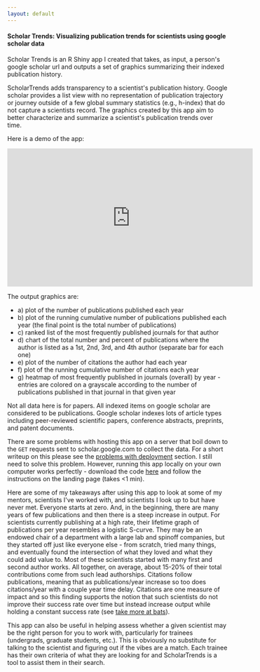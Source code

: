 ```yaml
---
layout: default
---
```


#### Scholar Trends: Visualizing publication trends for scientists using google scholar data

Scholar Trends is an R Shiny app I created that takes, as input, a person's google scholar url and outputs a set of graphics summarizing their indexed publication history.

ScholarTrends adds transparency to a scientist's publication history. Google scholar provides a list view with no representation of publication trajectory or journey outside of a few global summary statistics (e.g., h-index) that do not capture a scientists record. The graphics created by this app aim to better characterize and summarize a scientist's publication trends over time.

Here is a demo of the app:

<iframe width="560" height="315" src="https://www.youtube.com/embed/cZQcAU8D-BM" title="YouTube video player" frameborder="0" allow="accelerometer; autoplay; clipboard-write; encrypted-media; gyroscope; picture-in-picture; web-share; modestbranding" allowfullscreen></iframe>

The output graphics are:
* a) plot of the number of publications published each year
* b) plot of the running cumulative number of publications published each year (the final point is the total number of publications)
* c) ranked list of the most frequently published journals for that author
* d) chart of the total number and percent of publications where the author is listed as a 1st, 2nd, 3rd, and 4th author (separate bar for each one)
* e) plot of the number of citations the author had each year
* f) plot of the running cumulative number of citations each year
* g) heatmap of most frequently published in journals (overall) by year - entries are colored on a grayscale according to the number of publications published in that journal in that given year

Not all data here is for papers. All indexed items on google scholar are considered to be publications. Google scholar indexes lots of article types including peer-reviewed scientific papers, conference abstracts, preprints, and patent documents.

There are some problems with hosting this app on a server that boil down to the `GET` requests sent to scholar.google.com to collect the data. For a short writeup on this please see the [problems with deployment]((https://github.com/aditharun/gs-profiler)) section. I still need to solve this problem. However, running this app locally on your own computer works perfectly - download the code [here](https://github.com/aditharun/gs-profiler) and follow the instructions on the landing page (takes <1 min).

Here are some of my takeaways after using this app to look at some of my mentors, scientists I've worked with, and scientists I look up to but have never met. Everyone starts at zero. And, in the beginning, there are many years of few publications and then there is a steep increase in output. For scientists currently publishing at a high rate, their lifetime graph of publications per year resembles a logistic S-curve. They may be an endowed chair of a department with a large lab and spinoff companies, but they started off just like everyone else - from scratch, tried many things, and eventually found the intersection of what they loved and what they could add value to. Most of these scientists started with many first and second author works. All together, on average, about 15-20% of their total contributions come from such lead authorships. Citations follow publications, meaning that as publications/year increase so too does citations/year with a couple year time delay. Citations are one measure of impact and so this finding supports the notion that such scientists do not improve their success rate over time but instead increase output while holding a constant success rate (see [take more at bats](https://fictivekin.github.io/pmarchive-jekyll/age_and_the_entrepreneur.html)).

This app can also be useful in helping assess whether a given scientist may be the right person for you to work with, particularly for trainees (undergrads, graduate students, etc.). This is obviously no substitute for talking to the scientist and figuring out if the vibes are a match. Each trainee has their own criteria of what they are looking for and ScholarTrends is a tool to assist them in their search.
